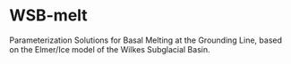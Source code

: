 # WSB-melt
Parameterization Solutions for Basal Melting at the Grounding Line, based on the Elmer/Ice model of the Wilkes Subglacial Basin.
